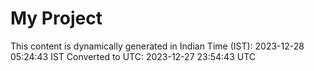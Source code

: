 # My Project

This content is dynamically generated in Indian Time (IST): 2023-12-28 05:24:43 IST
Converted to UTC: 2023-12-27 23:54:43 UTC

